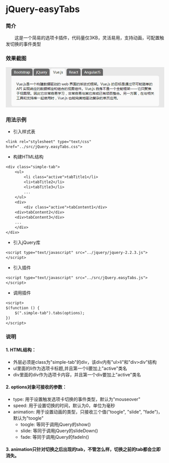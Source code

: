 # jQuery-easyTabs

### 简介
　　这是一个简易的选项卡插件，代码量仅3KB，灵活易用，支持动画，可配置触发切换的事件类型

### 效果截图
![demo1](https://raw.githubusercontent.com/ZRC-Struggling/jQuery-easyTabs/master/demos/imgs/demo1.jpg)

### 用法示例
- 引入样式表
```
<link rel="stylesheet" type="text/css" href="../src/jQuery.easyTabs.css">
```
- 构建HTML结构
```
<div class="simple-tab">
    <ul>
    	<li class="active">tabTitle1</li>
        <li>tabTitle2</li>
        <li>tabTitle3</li>
        ...
    </ul>
    <div>
        <div class="active">tabContent1</div>
	<div>tabContent2</div>
	<div>tabContent3</div>
	...
    </div>
</div>
```

- 引入jQuery库
```
<script type="text/javascript" src="../jquery/jquery-2.2.3.js"></script>
```
- 引入插件
```
<script type="text/javascript" src="../src/jQuery.easyTabs.js"></script>
```

- 调用插件
```
<script>
$(function () {
    $(".simple-tab").tabs(options);
})
</script>
```
### 说明
#### 1. HTML结构：
- 外层必须是class为"simple-tab"的div，该div内有"ul>li"和"div>div"结构
- ul里面的li作为选项卡标题,并且第一个li要加上"active"类名
- div里面的div作为选项卡内容，并且第一个div要加上"active"类名

#### 2. options对象可接收的参数：
- type: 用于设置触发选项卡切换的事件类型，默认为"mouseover"
- speed: 用于设置切换的时间，默认为0，单位为毫秒
- animation: 用于设置动画的类型，只接收三个值("toogle", "slide", "fade")，默认为"toogle"
  - toogle: 等同于调用jQuery的show()
  - slide: 等同于调用jQuery的slideDown()
  - fade: 等同于调用jQuery的fadeIn()
	
#### 3. animation只针对切换之后出现的tab，不管怎么样，切换之前的tab都会立即消失。

